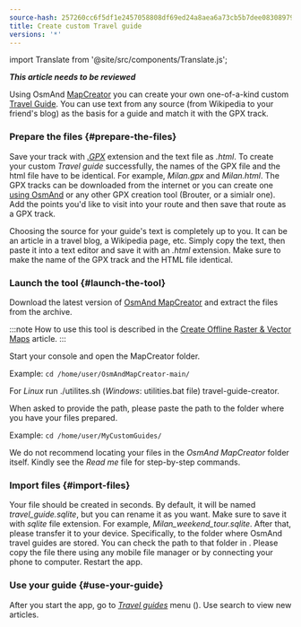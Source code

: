 ```yaml
---
source-hash: 257260cc6f5df1e2457058808df69ed24a8aea6a73cb5b7dee08308979c295ac
title: Create custom Travel guide
versions: '*'
---
```

import Translate from '@site/src/components/Translate.js';



**_This article needs to be reviewed_**

Using OsmAnd [MapCreator](../../versions/map-creator.md) you can create your own one-of-a-kind custom [Travel Guide](../../user/plan-route/travel-guides.md). You can use text from any source (from Wikipedia to your friend's blog) as the basis for a guide and match it with the GPX track.

### Prepare the files {#prepare-the-files}

Save your track with *[.GPX](../osmand-file-formats/osmand-gpx.md)* extension and the text file as *.html*. To create your custom *Travel guide* successfully, the names of the GPX file and the html file have to be identical. For example, *Milan.gpx* and *Milan.html*.
The GPX tracks can be downloaded from the internet or you can create one [using OsmAnd](../../user/plan-route/create-route.md) or any other GPX creation tool (Brouter, or a simialr one).
Add the points you'd like to visit into your route and then save that route as a GPX track.

Choosing the source for your guide's text is completely up to you. It can be an article in a travel blog, a Wikipedia page, etc. Simply copy the text, then paste it into a text editor and save it with an *.html* extension. Make sure to make the name of the GPX track and the HTML file identical.

### Launch the tool {#launch-the-tool}

Download the latest version of [OsmAnd MapCreator](http://download.osmand.net/latest-night-build/OsmAndMapCreator-main.zip) and extract the files from the archive.

:::note
How to use this tool is described in the [Create Offline Raster & Vector Maps](./create-offline-maps-yourself.md#osmandmapcreator) article.
:::

Start your console and open the MapCreator folder.

Example: `cd /home/user/OsmAndMapCreator-main/`

For *Linux* run ./utilites.sh (*Windows*: utilities.bat file) travel-guide-creator.

When asked to provide the path, please paste the path to the folder where you have your files prepared.

Example: `cd /home/user/MyCustomGuides/`

We do not recommend locating your files in the *OsmAnd MapCreator* folder itself. Kindly see the *Read me* file for step-by-step commands.

### Import files {#import-files}

Your file should be created in seconds. By default, it will be named *travel_guide.sqlite*, but you can rename it as you want. Make sure to save it with *sqlite* file extension. For example, *Milan_weekend_tour.sqlite*. After that, please transfer it to your device. Specifically, to the folder where OsmAnd travel guides are stored. You can check the path to that folder in *<Translate android="true" ids="shared_string_menu,shared_string_settings,osmand_settings,application_dir"/>*. Please copy the file there using any mobile file manager or by connecting your phone to computer. Restart the app.

### Use your guide {#use-your-guide}

After you start the app, go to *[Travel guides](../../user/plan-route/travel-guides.md)* menu (*<Translate android="true" ids="shared_string_menu,shared_string_travel_guides"/>*). Use search to view new articles.
